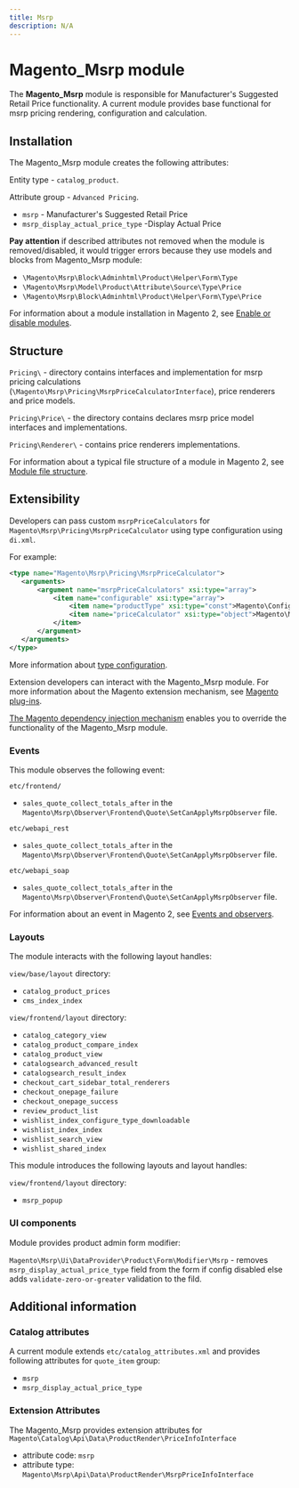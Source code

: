 ```yaml
---
title: Msrp
description: N/A
---
```


# Magento_Msrp module

The **Magento_Msrp** module is responsible for Manufacturer's Suggested Retail Price functionality.
A current module provides base functional for msrp pricing rendering, configuration and calculation.

## Installation

The Magento_Msrp module creates the following attributes:

Entity type - `catalog_product`.

Attribute group - `Advanced Pricing`.

- `msrp` - Manufacturer's Suggested Retail Price
- `msrp_display_actual_price_type` -Display Actual Price

**Pay attention** if described attributes not removed when the module is removed/disabled, it would trigger errors
because they use models and blocks from Magento_Msrp module:

- `\Magento\Msrp\Block\Adminhtml\Product\Helper\Form\Type`
- `\Magento\Msrp\Model\Product\Attribute\Source\Type\Price`
- `\Magento\Msrp\Block\Adminhtml\Product\Helper\Form\Type\Price`

For information about a module installation in Magento 2, see [Enable or disable modules](https://experienceleague.adobe.com/docs/commerce-operations/installation-guide/tutorials/manage-modules.html).

## Structure

`Pricing\` - directory contains interfaces and implementation for msrp pricing calculations
 (`\Magento\Msrp\Pricing\MsrpPriceCalculatorInterface`), price renderers
 and price models.

`Pricing\Price\` - the directory contains declares msrp price model interfaces and implementations.

`Pricing\Renderer\` - contains price renderers implementations.

For information about a typical file structure of a module in Magento 2,
 see [Module file structure](https://developer.adobe.com/commerce/php/development/build/component-file-structure/#module-file-structure).

## Extensibility

 Developers can pass custom `msrpPriceCalculators` for `Magento\Msrp\Pricing\MsrpPriceCalculator` using type configuration using  `di.xml`.

 For example:

 ```xml
<type name="Magento\Msrp\Pricing\MsrpPriceCalculator">
    <arguments>
        <argument name="msrpPriceCalculators" xsi:type="array">
            <item name="configurable" xsi:type="array">
                <item name="productType" xsi:type="const">Magento\ConfigurableProduct\Model\Product\Type\Configurable::TYPE_CODE</item>
                <item name="priceCalculator" xsi:type="object">Magento\MsrpConfigurableProduct\Pricing\MsrpPriceCalculator</item>
            </item>
        </argument>
    </arguments>
</type>
```

 More information about [type configuration](https://developer.adobe.com/commerce/php/development/build/dependency-injection-file/).

 Extension developers can interact with the Magento_Msrp module. For more information about the Magento extension mechanism, see [Magento plug-ins](https://developer.adobe.com/commerce/php/development/components/plugins/).

[The Magento dependency injection mechanism](https://developer.adobe.com/commerce/php/development/components/dependency-injection/) enables you to override the functionality of the Magento_Msrp module.

### Events

This module observes the following event:

`etc/frontend/`

 - `sales_quote_collect_totals_after` in the `Magento\Msrp\Observer\Frontend\Quote\SetCanApplyMsrpObserver` file.

`etc/webapi_rest`

 - `sales_quote_collect_totals_after` in the `Magento\Msrp\Observer\Frontend\Quote\SetCanApplyMsrpObserver` file.

`etc/webapi_soap`

 - `sales_quote_collect_totals_after` in the `Magento\Msrp\Observer\Frontend\Quote\SetCanApplyMsrpObserver` file.

For information about an event in Magento 2, see [Events and observers](https://developer.adobe.com/commerce/php/development/components/events-and-observers/#events).

### Layouts

The module interacts with the following layout handles:

`view/base/layout` directory:

- `catalog_product_prices`
- `cms_index_index`

`view/frontend/layout` directory:

- `catalog_category_view`
- `catalog_product_compare_index`
- `catalog_product_view`
- `catalogsearch_advanced_result`
- `catalogsearch_result_index`
- `checkout_cart_sidebar_total_renderers`
- `checkout_onepage_failure`
- `checkout_onepage_success`
- `review_product_list`
- `wishlist_index_configure_type_downloadable`
- `wishlist_index_index`
- `wishlist_search_view`
- `wishlist_shared_index`

This module introduces the following layouts and layout handles:

`view/frontend/layout` directory:

- `msrp_popup`

### UI components

Module provides product admin form modifier:

`Magento\Msrp\Ui\DataProvider\Product\Form\Modifier\Msrp` - removes `msrp_display_actual_price_type` field from the form if config disabled else adds `validate-zero-or-greater` validation to the fild.

## Additional information

### Catalog attributes

A current module extends `etc/catalog_attributes.xml` and provides following attributes for `quote_item` group:

- `msrp`
- `msrp_display_actual_price_type`

### Extension Attributes

The Magento_Msrp provides extension attributes for `Magento\Catalog\Api\Data\ProductRender\PriceInfoInterface`

- attribute code: `msrp`
- attribute type: `Magento\Msrp\Api\Data\ProductRender\MsrpPriceInfoInterface`
